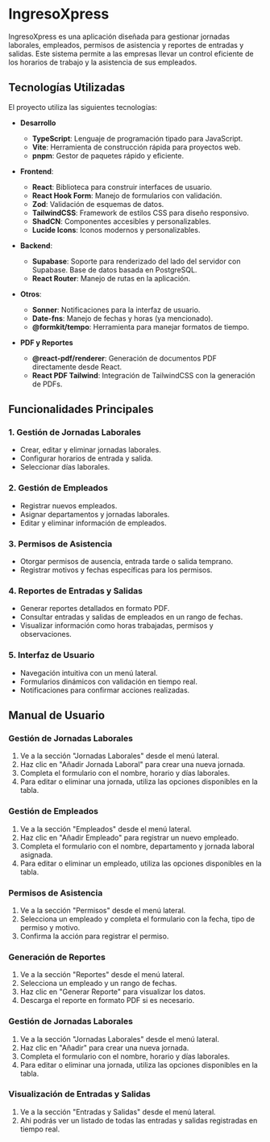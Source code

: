 # IngresoXpress

IngresoXpress es una aplicación diseñada para gestionar jornadas laborales, empleados, permisos de asistencia y reportes de entradas y salidas. Este sistema permite a las empresas llevar un control eficiente de los horarios de trabajo y la asistencia de sus empleados.

## Tecnologías Utilizadas

El proyecto utiliza las siguientes tecnologías:

- **Desarrollo**
  - **TypeScript**: Lenguaje de programación tipado para JavaScript.
  - **Vite**: Herramienta de construcción rápida para proyectos web.
  - **pnpm**: Gestor de paquetes rápido y eficiente.
  
- **Frontend**:
  - **React**: Biblioteca para construir interfaces de usuario.
  - **React Hook Form**: Manejo de formularios con validación.
  - **Zod**: Validación de esquemas de datos.
  - **TailwindCSS**: Framework de estilos CSS para diseño responsivo.
  - **ShadCN**: Componentes accesibles y personalizables.
  - **Lucide Icons**: Iconos modernos y personalizables.

- **Backend**:
  - **Supabase**: Soporte para renderizado del lado del servidor con Supabase. Base de datos basada en PostgreSQL.
  - **React Router**: Manejo de rutas en la aplicación.

- **Otros**:
  - **Sonner**: Notificaciones para la interfaz de usuario.
  - **Date-fns**: Manejo de fechas y horas (ya mencionado).
  - **@formkit/tempo**: Herramienta para manejar formatos de tiempo.

- **PDF y Reportes**
  - **@react-pdf/renderer**: Generación de documentos PDF directamente desde React.
  - **React PDF Tailwind**: Integración de TailwindCSS con la generación de PDFs.

## Funcionalidades Principales

### 1. **Gestión de Jornadas Laborales**
   - Crear, editar y eliminar jornadas laborales.
   - Configurar horarios de entrada y salida.
   - Seleccionar días laborales.

### 2. **Gestión de Empleados**
   - Registrar nuevos empleados.
   - Asignar departamentos y jornadas laborales.
   - Editar y eliminar información de empleados.

### 3. **Permisos de Asistencia**
   - Otorgar permisos de ausencia, entrada tarde o salida temprano.
   - Registrar motivos y fechas específicas para los permisos.

### 4. **Reportes de Entradas y Salidas**
   - Generar reportes detallados en formato PDF.
   - Consultar entradas y salidas de empleados en un rango de fechas.
   - Visualizar información como horas trabajadas, permisos y observaciones.

### 5. **Interfaz de Usuario**
   - Navegación intuitiva con un menú lateral.
   - Formularios dinámicos con validación en tiempo real.
   - Notificaciones para confirmar acciones realizadas.

## Manual de Usuario

### **Gestión de Jornadas Laborales**
1. Ve a la sección "Jornadas Laborales" desde el menú lateral.
2. Haz clic en "Añadir Jornada Laboral" para crear una nueva jornada.
3. Completa el formulario con el nombre, horario y días laborales.
4. Para editar o eliminar una jornada, utiliza las opciones disponibles en la tabla.

### **Gestión de Empleados**
1. Ve a la sección "Empleados" desde el menú lateral.
2. Haz clic en "Añadir Empleado" para registrar un nuevo empleado.
3. Completa el formulario con el nombre, departamento y jornada laboral asignada.
4. Para editar o eliminar un empleado, utiliza las opciones disponibles en la tabla.

### **Permisos de Asistencia**
1. Ve a la sección "Permisos" desde el menú lateral.
2. Selecciona un empleado y completa el formulario con la fecha, tipo de permiso y motivo.
3. Confirma la acción para registrar el permiso.

### **Generación de Reportes**
1. Ve a la sección "Reportes" desde el menú lateral.
2. Selecciona un empleado y un rango de fechas.
3. Haz clic en "Generar Reporte" para visualizar los datos.
4. Descarga el reporte en formato PDF si es necesario.

### **Gestión de Jornadas Laborales**
1. Ve a la sección "Jornadas Laborales" desde el menú lateral.
2. Haz clic en "Añadir" para crear una nueva jornada.
3. Completa el formulario con el nombre, horario y días laborales.
4. Para editar o eliminar una jornada, utiliza las opciones disponibles en la tabla.

### **Visualización de Entradas y Salidas**
1. Ve a la sección "Entradas y Salidas" desde el menú lateral.
2. Ahi podrás ver un listado de todas las entradas y salidas registradas en tiempo real.

